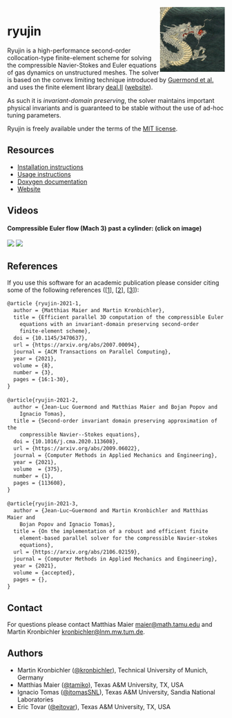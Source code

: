 <img align="right" height="150" src="doc/logo.png">

ryujin
======

Ryujin is a high-performance second-order collocation-type finite-element
scheme for solving the compressible Navier-Stokes and Euler equations of
gas dynamics on unstructured meshes. The solver is based on the convex
limiting technique introduced by [Guermond et
al.](https://doi.org/10.1137/17M1149961) and uses the finite element
library [deal.II](https://github.com/dealii/dealii)
([website](https://www.dealii.org)).

As such it is <i>invariant-domain preserving</i>, the solver maintains
important physical invariants and is guaranteed to be stable without the
use of ad-hoc tuning parameters.

Ryujin is freely available under the terms of the [MIT license](COPYING.md).

Resources
---------

 - [Installation instructions](https://conservation-laws.org/ryujin/doxygen/Installation.html)
 - [Usage instructions](https://conservation-laws.org/ryujin/doxygen/Usage.html)
 - [Doxygen documentation](https://conservation-laws.org/ryujin/doxygen)
 - [Website](https://conservation-laws.org/)

Videos
------

<h4>Compressible Euler flow (Mach 3) past a cylinder: (click on image)</h4>

[<img src="https://img.youtube.com/vi/pPP26zelb0M/0.jpg" width="400"/>](https://www.youtube.com/watch?v=pPP26zelb0M)
[<img src="https://img.youtube.com/vi/vBCRAF_c8m8/0.jpg" width="400"/>](https://www.youtube.com/watch?v=vBCRAF_c8m8)

References
----------

If you use this software for an academic publication please consider citing
some of the following references
([[1](https://arxiv.org/abs/2007.00094)],
[[2](https://arxiv.org/abs/2009.06022)],
[[3](https://arxiv.org/abs/2106.02159})]):

```
@article {ryujin-2021-1,
  author = {Matthias Maier and Martin Kronbichler},
  title = {Efficient parallel 3D computation of the compressible Euler
    equations with an invariant-domain preserving second-order
    finite-element scheme},
  doi = {10.1145/3470637},
  url = {https://arxiv.org/abs/2007.00094},
  journal = {ACM Transactions on Parallel Computing},
  year = {2021},
  volume = {8},
  number = {3},
  pages = {16:1-30},
}

@article{ryujin-2021-2,
  author = {Jean-Luc Guermond and Matthias Maier and Bojan Popov and
    Ignacio Tomas},
  title = {Second-order invariant domain preserving approximation of the
    compressible Navier--Stokes equations},
  doi = {10.1016/j.cma.2020.113608},
  url = {https://arxiv.org/abs/2009.06022},
  journal = {Computer Methods in Applied Mechanics and Engineering},
  year = {2021},
  volume  = {375},
  number = {1},
  pages = {113608},
}

@article{ryujin-2021-3,
  author = {Jean-Luc~Guermond and Martin Kronbichler and Matthias Maier and
    Bojan Popov and Ignacio Tomas},
  title = {On the implementation of a robust and efficient finite
    element-based parallel solver for the compressible Navier-stokes
    equations},
  url = {https://arxiv.org/abs/2106.02159},
  journal = {Computer Methods in Applied Mechanics and Engineering},
  year = {2021},
  volume = {accepted},
  pages = {},
}
```

Contact
-------

For questions please contact Matthias Maier <maier@math.tamu.edu> and
Martin Kronbichler <kronbichler@lnm.mw.tum.de>.

Authors
-------

 - Martin Kronbichler ([@kronbichler](https://github.com/kronbichler)), Technical University of Munich, Germany
 - Matthias Maier ([@tamiko](https://github.com/tamiko)), Texas A&M University, TX, USA
 - Ignacio Tomas ([@itomasSNL](https://github.com/itomasSNL)), Texas A&M University, Sandia National Laboratories
 - Eric Tovar ([@ejtovar](https://github.com/ejtovar)), Texas A&M University, TX, USA

